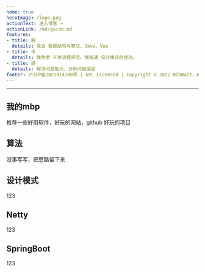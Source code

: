 ```yaml
---
home: true
heroImage: /logo.png
actionText: 进入博客 →
actionLink: /md/guide.md
features:
- title: 器
  details: 我会 数据结构与算法、Java、Vue
- title: 术
  details: 我熟悉 开发流程规范。我精通 设计模式的使用。
- title: 道
  details: 解决问题能力、分析问题深度  
footer: 沪ICP备2022014340号 | GPL Licensed | Copyright © 2022 NibNait，All rights reserved.
---
```


---
## 我的mbp
推荐一些好用软件，好玩的网站，github 好玩的项目

## 算法
没事写写，把思路留下来

## 设计模式
123

## Netty
123

## SpringBoot
123